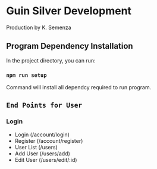 # Guin Silver Development 
Production by K. Semenza

## Program Dependency Installation

In the project directory, you can run:

### `npm run setup`

Command will install all dependcy required to run program.



## `End Points for User`

### Login 
- Login  (/account/login)
- Register (/account/register)
- User List (/users)
- Add User (/users/add)
- Edit User (/users/edit/:id)
